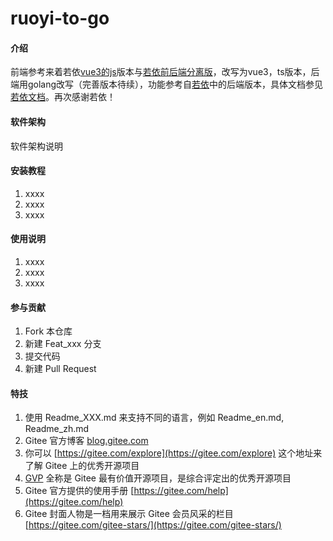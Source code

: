 # ruoyi-to-go

#### 介绍
前端参考来着若依[vue3的js](https://github.com/yangzongzhuan/RuoYi-Vue3)版本与[若依前后端分离版](https://gitee.com/y_project/RuoYi-Vue)，改写为vue3，ts版本，后端用golang改写（完善版本待续），功能参考自[若依](https://gitee.com/y_project/RuoYi-Vue)中的后端版本，具体文档参见[若依文档](http://ruoyi.vip/)。再次感谢若依！

#### 软件架构
软件架构说明

#### 安装教程

1.  xxxx
2.  xxxx
3.  xxxx

#### 使用说明

1.  xxxx
2.  xxxx
3.  xxxx

#### 参与贡献

1.  Fork 本仓库
2.  新建 Feat_xxx 分支
3.  提交代码
4.  新建 Pull Request


#### 特技

1.  使用 Readme\_XXX.md 来支持不同的语言，例如 Readme\_en.md, Readme\_zh.md
2.  Gitee 官方博客 [blog.gitee.com](https://blog.gitee.com)
3.  你可以 [https://gitee.com/explore](https://gitee.com/explore) 这个地址来了解 Gitee 上的优秀开源项目
4.  [GVP](https://gitee.com/gvp) 全称是 Gitee 最有价值开源项目，是综合评定出的优秀开源项目
5.  Gitee 官方提供的使用手册 [https://gitee.com/help](https://gitee.com/help)
6.  Gitee 封面人物是一档用来展示 Gitee 会员风采的栏目 [https://gitee.com/gitee-stars/](https://gitee.com/gitee-stars/)
